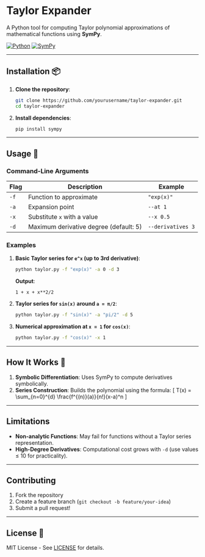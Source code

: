 # Taylor Expander

A Python tool for computing Taylor polynomial approximations of mathematical functions using **SymPy**.

[![Python](https://img.shields.io/badge/Python-3.10%2B-blue)](https://www.python.org/)
[![SymPy](https://img.shields.io/badge/SymPy-Latest-orange)](https://www.sympy.org/)

---

## Installation 📦

1. **Clone the repository**:
   ```bash
   git clone https://github.com/yourusername/taylor-expander.git
   cd taylor-expander
   ```

2. **Install dependencies**:
   ```bash
   pip install sympy
   ```

---

## Usage 🚀

### Command-Line Arguments

| Flag | Description | Example |
|------|-------------|---------|
| `-f` | Function to approximate | `"exp(x)"` |
| `-a` | Expansion point | `--at 1` |
| `-x` | Substitute `x` with a value | `--x 0.5` |
| `-d` | Maximum derivative degree (default: 5) | `--derivatives 3` |

### Examples

1. **Basic Taylor series for `e^x` (up to 3rd derivative)**:
   ```bash
   python taylor.py -f "exp(x)" -a 0 -d 3
   ```
   **Output**:
   ```
   1 + x + x**2/2
   ```

2. **Taylor series for `sin(x)` around `a = π/2`**:
   ```bash
   python taylor.py -f "sin(x)" -a "pi/2" -d 5
   ```

3. **Numerical approximation at `x = 1` for `cos(x)`**:
   ```bash
   python taylor.py -f "cos(x)" -x 1
   ```

---

## How It Works 🔧

1. **Symbolic Differentiation**: Uses SymPy to compute derivatives symbolically.
2. **Series Construction**: Builds the polynomial using the formula:
   \[
   T(x) = \sum_{n=0}^{d} \frac{f^{(n)}(a)}{n!}(x-a)^n
   \]

---

## Limitations

- **Non-analytic Functions**: May fail for functions without a Taylor series representation.
- **High-Degree Derivatives**: Computational cost grows with `-d` (use values ≤ 10 for practicality).

---

## Contributing

1. Fork the repository
2. Create a feature branch (`git checkout -b feature/your-idea`)
3. Submit a pull request!

---

## License 📄

MIT License - See [LICENSE](LICENSE) for details.
